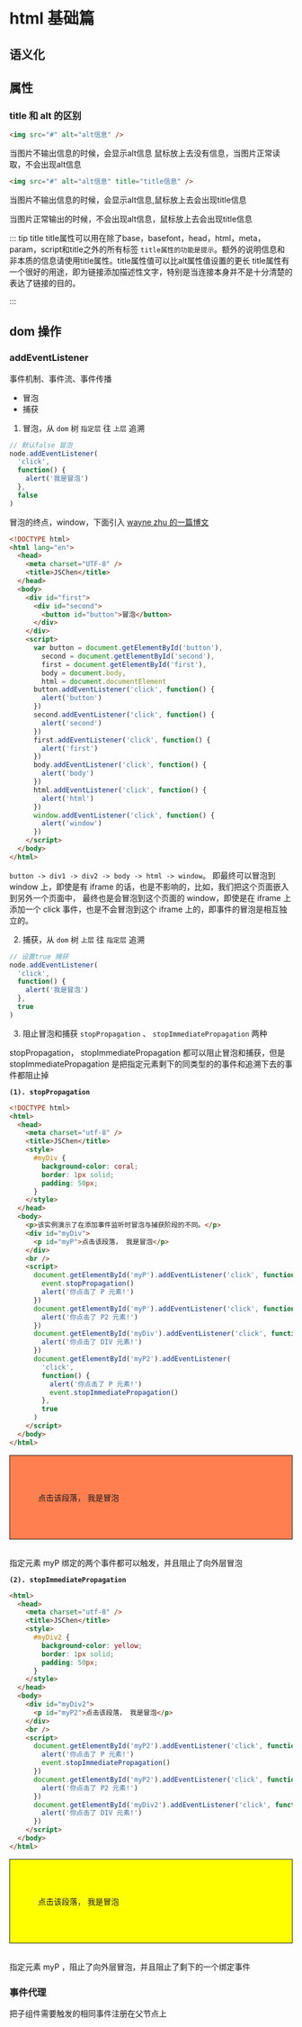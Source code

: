 # html 基础篇

## 语义化

## 属性

### title 和 alt 的区别

```html
<img src="#" alt="alt信息" />
```
当图片不输出信息的时候，会显示alt信息 鼠标放上去没有信息，当图片正常读取，不会出现alt信息

```html
<img src="#" alt="alt信息" title="title信息" />
```

当图片不输出信息的时候，会显示alt信息,鼠标放上去会出现title信息

当图片正常输出的时候，不会出现alt信息，鼠标放上去会出现title信息

::: tip title
title属性可以用在除了base，basefont，head，html，meta，param，script和title之外的所有标签
`title属性的功能是提示`。额外的说明信息和非本质的信息请使用title属性。title属性值可以比alt属性值设置的更长
title属性有一个很好的用途，即为链接添加描述性文字，特别是当连接本身并不是十分清楚的表达了链接的目的。

:::

## dom 操作

### addEventListener

事件机制、事件流、事件传播

- 冒泡
- 捕获

1. 冒泡，从 `dom` 树 `指定层` 往 `上层` 追溯

```js
// 默认false 冒泡
node.addEventListener(
  'click',
  function() {
    alert('我是冒泡')
  },
  false
)
```

冒泡的终点，window，下面引入 [wayne zhu 的一篇博文](https://www.cnblogs.com/zhuzhenwei918/p/6139880.html)

```html
<!DOCTYPE html>
<html lang="en">
  <head>
    <meta charset="UTF-8" />
    <title>JSChen</title>
  </head>
  <body>
    <div id="first">
      <div id="second">
        <button id="button">冒泡</button>
      </div>
    </div>
    <script>
      var button = document.getElementById('button'),
        second = document.getElementById('second'),
        first = document.getElementById('first'),
        body = document.body,
        html = document.documentElement
      button.addEventListener('click', function() {
        alert('button')
      })
      second.addEventListener('click', function() {
        alert('second')
      })
      first.addEventListener('click', function() {
        alert('first')
      })
      body.addEventListener('click', function() {
        alert('body')
      })
      html.addEventListener('click', function() {
        alert('html')
      })
      window.addEventListener('click', function() {
        alert('window')
      })
    </script>
  </body>
</html>
```

`button -> div1 -> div2 -> body -> html -> window`。 即最终可以冒泡到 window 上，即使是有 iframe 的话，也是不影响的，比如，我们把这个页面嵌入到另外一个页面中， 最终也是会冒泡到这个页面的 window，即使是在 iframe 上添加一个 click 事件，也是不会冒泡到这个 iframe 上的，即事件的冒泡是相互独立的。

2. 捕获，从 `dom` 树 `上层` 往 `指定层` 追溯

```js
// 设置true 捕获
node.addEventListener(
  'click',
  function() {
    alert('我是冒泡')
  },
  true
)
```

3. 阻止冒泡和捕获 `stopPropagation` 、 `stopImmediatePropagation` 两种

stopPropagation， stopImmediatePropagation 都可以阻止冒泡和捕获，但是 stopImmediatePropagation 是把指定元素剩下的同类型的的事件和追溯下去的事件都阻止掉

**`(1). stopPropagation`**

```html
<!DOCTYPE html>
<html>
  <head>
    <meta charset="utf-8" />
    <title>JSChen</title>
    <style>
      #myDiv {
        background-color: coral;
        border: 1px solid;
        padding: 50px;
      }
    </style>
  </head>
  <body>
    <p>该实例演示了在添加事件监听时冒泡与捕获阶段的不同。</p>
    <div id="myDiv">
      <p id="myP">点击该段落， 我是冒泡</p>
    </div>
    <br />
    <script>
      document.getElementById('myP').addEventListener('click', function() {
        event.stopPropagation()
        alert('你点击了 P 元素!')
      })
      document.getElementById('myP').addEventListener('click', function() {
        alert('你点击了 P2 元素!')
      })
      document.getElementById('myDiv').addEventListener('click', function() {
        alert('你点击了 DIV 元素!')
      })
      document.getElementById('myP2').addEventListener(
        'click',
        function() {
          alert('你点击了 P 元素!')
          event.stopImmediatePropagation()
        },
        true
      )
    </script>
  </body>
</html>
```

<html>
<head>
<meta charset="utf-8">
<title>JSChen</title>
<style>
#myDiv{
    background-color: coral;
    border: 1px solid;
    padding: 50px;
}
</style>
</head>
  <body>
    <div id="myDiv">
      <p id="myP">点击该段落， 我是冒泡</p>
    </div><br>
    <script>
      document.getElementById("myP").addEventListener("click", function() 
      {
        event.stopPropagation();
          alert("你点击了 P 元素!");
      });
      document.getElementById("myP").addEventListener("click", function() 
      {
          alert("你点击了 P2 元素!");
      });
      document.getElementById("myDiv").addEventListener("click", function()
      {
          alert("你点击了 DIV 元素!");
      });
      document.getElementById("myP2").addEventListener("click", function() 
      {
          alert("你点击了 P 元素!");
        event.stopImmediatePropagation()
      },true);
    </script>
  </body>
</html>

指定元素 myP 绑定的两个事件都可以触发，并且阻止了向外层冒泡

**`(2). stopImmediatePropagation`**

```html
<html>
  <head>
    <meta charset="utf-8" />
    <title>JSChen</title>
    <style>
      #myDiv2 {
        background-color: yellow;
        border: 1px solid;
        padding: 50px;
      }
    </style>
  </head>
  <body>
    <div id="myDiv2">
      <p id="myP2">点击该段落， 我是冒泡</p>
    </div>
    <br />
    <script>
      document.getElementById('myP2').addEventListener('click', function() {
        alert('你点击了 P 元素!')
        event.stopImmediatePropagation()
      })
      document.getElementById('myP2').addEventListener('click', function() {
        alert('你点击了 P2 元素!')
      })
      document.getElementById('myDiv2').addEventListener('click', function() {
        alert('你点击了 DIV 元素!')
      })
    </script>
  </body>
</html>
```

<html>
<head>
<meta charset="utf-8">
<title>JSChen</title>
<style>
#myDiv2{
    background-color: yellow;
    border: 1px solid;
    padding: 50px;
}
</style>
</head>
  <body>
    <div id="myDiv2">
      <p id="myP2">点击该段落， 我是冒泡</p>
    </div><br>
    <script>
      document.getElementById("myP2").addEventListener("click", function() 
      {
        alert("你点击了 P 元素!");
        event.stopImmediatePropagation()
      });
      document.getElementById("myP2").addEventListener("click", function() 
      {
        alert("你点击了 P2 元素!");
      });
      document.getElementById("myDiv2").addEventListener("click", function()
      {
        alert("你点击了 DIV 元素!");
      });
    </script>
  </body>
</html>

指定元素 myP ，阻止了向外层冒泡，并且阻止了剩下的一个绑定事件

### 事件代理

把子组件需要触发的相同事件注册在父节点上

